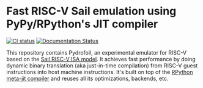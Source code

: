 Fast RISC-V Sail emulation using PyPy/RPython's JIT compiler
==

[![CI status](https://github.com/pydrofoil/pydrofoil/actions/workflows/python-app.yml/badge.svg)](https://github.com/pydrofoil/pydrofoil/actions/workflows/python-app.yml)
[![Documentation Status](https://readthedocs.org/projects/pydrofoil/badge/?version=latest)](https://docs.pydrofoil.org/en/latest/?badge=latest)

This repository contains Pydrofoil, an experimental emulator for RISC-V based
on the [Sail RISC-V ISA model](https://github.com/riscv/sail-riscv). It
achieves fast performance by doing dynamic binary translation (aka just-in-time
compilation) from RISC-V guest instructions into host machine instructions.
It's built on top of the [RPython meta-jit
compiler](https://www3.hhu.de/stups/downloads/pdf/BoCuFiRi09_246.pdf) and
reuses all its optimizations, backends, etc.
